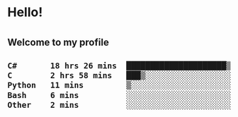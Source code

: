 
<h1>Hello!<h1>
<h2>Welcome to my profile<h2>

<!--START_SECTION:waka-->

```txt
C#       18 hrs 26 mins  █████████████████████▒░░░   84.71 %
C        2 hrs 58 mins   ███▒░░░░░░░░░░░░░░░░░░░░░   13.66 %
Python   11 mins         ▒░░░░░░░░░░░░░░░░░░░░░░░░   00.90 %
Bash     6 mins          ░░░░░░░░░░░░░░░░░░░░░░░░░   00.54 %
Other    2 mins          ░░░░░░░░░░░░░░░░░░░░░░░░░   00.19 %
```

<!--END_SECTION:waka-->
